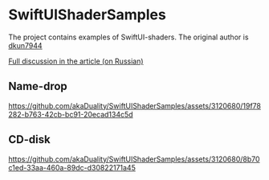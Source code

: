 # SwiftUIShaderSamples

The project contains examples of SwiftUI-shaders. The original author is [dkun7944](https://gist.github.com/dkun7944)

[Full discussion in the article (on Russian)](https://habr.com/ru/companies/dododev/articles/762656/)

## Name-drop
https://github.com/akaDuality/SwiftUIShaderSamples/assets/3120680/19f78282-b763-42cb-bc91-20ecad134c5d

## CD-disk
https://github.com/akaDuality/SwiftUIShaderSamples/assets/3120680/8b70c1ed-33aa-460a-89dc-d30822171a45

